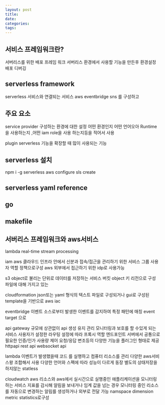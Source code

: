 ```yaml
---
layout: post
title:
date:
categories:
tags:
---
```


## 서비스 프레임워크란?

서버리스를 위한 배포 프레임 워크
서버리스 환경에서 사용할 기능을 만든후 환경설정 배포 디버깅

## serverless framework

serverless 서비스와 연결되는 서비스 aws eventbridge sns 를 구성하고

## 주요 요소

service
provider 구성하는 환경에 대한 설정 어떤 환경인지 어떤 언어오아 Runtime을 사용하는지 ,어떤 iam role을 사용 하는지등을 적어서 사용

plugin
serverless 기능을 확장할 때 많이 사용되는 기능

## serverless 설치

npm i -g serverless
aws configure
sls create

## serverless yaml reference

## go

## makefile

## 서버리스 프레임워크와 aws서비스

lambda real-time stream processing

iam
aws 클라우드 인프라 안에서 신분과 접속/접근을 관리하기 위한 서비스
그룹 사용자 역할 정책으로구성
aws 외부에서 접근하기 위한 idp로 사용가능

s3
object로 불리는 단위로 데이터를 저장하는 서비스
버킷 object 키 리전으로 구성
파일에 대해 가지고 있는

cloudformation
json또는 yaml 형식의 텍스트 파일로 구성되거나 gui로 구성된 template을 기반으로 aws iac

eventbridge
이벤트 소스로부터 발생한 이벤트를 감지하여 특정 패턴에 매칭
event target 으로

api gateway
규모에 상관없이 api 생성 유지 관리 모니터링과 보호를 할 수있게 되는 서비스
사용자가 설정한 라우팅 설정에 따라 프록시 역할
엔드포인트 서버에서 공통으로 필요한 인증/인가 사용량 제어 요청/응답 변조등의 다양한 기능을 플러그인 형태로 제공
httpapi rest api websocket api

lambda
이벤트가 발생했을때 코드 를 실행하고 컴퓨터 리소스를 관리
다양한 aws서비스왕 조합해서 사용
다양한 언어와 스펙에 따라 성능이 다르게 동장
별도의 상태저장을하지않는 statless

cloudwatch
aws 리소스와 aws에서 실시간으로 실행중인 애플리케이션을 모니터링 하는 서비스
지표를 감시해 알림을 보내거나 임계 값을 넘는 경우 모니터링 중인 리소스를 자동으로 변경하는 알림를 생성하거나 외부로 전달 가능
namspace dimension metric statistics로구성
